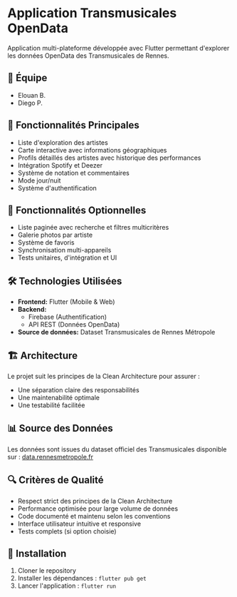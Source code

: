 # Application Transmusicales OpenData

Application multi-plateforme développée avec Flutter permettant d'explorer les données OpenData des Transmusicales de Rennes.

## 👥 Équipe
- Elouan B.
- Diego P.

## 📱 Fonctionnalités Principales

- Liste d'exploration des artistes
- Carte interactive avec informations géographiques
- Profils détaillés des artistes avec historique des performances
- Intégration Spotify et Deezer
- Système de notation et commentaires
- Mode jour/nuit
- Système d'authentification

## 🚀 Fonctionnalités Optionnelles

- Liste paginée avec recherche et filtres multicritères
- Galerie photos par artiste
- Système de favoris
- Synchronisation multi-appareils
- Tests unitaires, d'intégration et UI

## 🛠 Technologies Utilisées

- **Frontend:** Flutter (Mobile & Web)
- **Backend:** 
  - Firebase (Authentification)
  - API REST (Données OpenData)
- **Source de données:** Dataset Transmusicales de Rennes Métropole

## 🏗 Architecture

Le projet suit les principes de la Clean Architecture pour assurer :
- Une séparation claire des responsabilités
- Une maintenabilité optimale
- Une testabilité facilitée

## 📊 Source des Données

Les données sont issues du dataset officiel des Transmusicales disponible sur :
[data.rennesmetropole.fr](https://data.rennesmetropole.fr/explore/dataset/artistes_concerts_transmusicales/information/)

## 🔍 Critères de Qualité

- Respect strict des principes de la Clean Architecture
- Performance optimisée pour large volume de données
- Code documenté et maintenu selon les conventions
- Interface utilisateur intuitive et responsive
- Tests complets (si option choisie)

## 🚀 Installation

1. Cloner le repository
2. Installer les dépendances : `flutter pub get`
3. Lancer l'application : `flutter run`